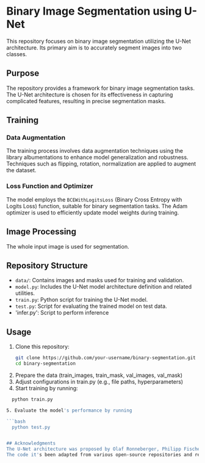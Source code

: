 # Binary Image Segmentation using U-Net
This repository focuses on binary image segmentation utilizing the U-Net architecture. Its primary aim is to accurately segment images into two classes.

## Purpose
The repository provides a framework for binary image segmentation tasks. The U-Net architecture is chosen for its effectiveness in capturing complicated features, resulting in precise segmentation masks.

## Training
### Data Augmentation
The training process involves data augmentation techniques using the library albumentations to enhance model generalization and robustness. Techniques such as flipping, rotation, normalization are applied to augment the dataset.
### Loss Function and Optimizer
The model employs the `BCEWithLogitsLoss` (Binary Cross Entropy with Logits Loss) function, suitable for binary segmentation tasks. The Adam optimizer is used to efficiently update model weights during training.
## Image Processing
The whole input image is used for segmentation.

## Repository Structure
- `data/`: Contains images and masks used for training and validation.
- `model.py`: Includes the U-Net model architecture definition and related utilities.
- `train.py`: Python script for training the U-Net model.
- `test.py`: Script for evaluating the trained model on test data.
- 'infer.py': Script to perform inference

## Usage
1. Clone this repository:
   ```bash
   git clone https://github.com/your-username/binary-segmentation.git
   cd binary-segmentation
2. Prepare the data (train_images, train_mask, val_images, val_mask)
3. Adjust configurations in train.py (e.g., file paths, hyperparameters)
4. Start training by running:
```bash
  python train.py

5. Evaluate the model's performance by running

```bash
  python test.py


## Acknowledgments
The U-Net architecture was proposed by Olaf Ronneberger, Philipp Fischer, and Thomas Brox in the paper U-Net: Convolutional Networks for Biomedical Image Segmentation.
The code it's been adapted from various open-source repositories and research papers, especially from Aladdin Persson [Repository]([https://github.com/username/example-repo](https://github.com/aladdinpersson/Machine-Learning-Collection)https://github.com/aladdinpersson/Machine-Learning-Collection)
